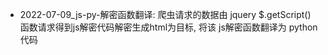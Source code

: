 - 2022-07-09_js-py-解密函数翻译: 爬虫请求的数据由 jquery $.getScript() 函数请求得到js解密代码解密生成html为目标, 将该 js解密函数翻译为 python 代码
